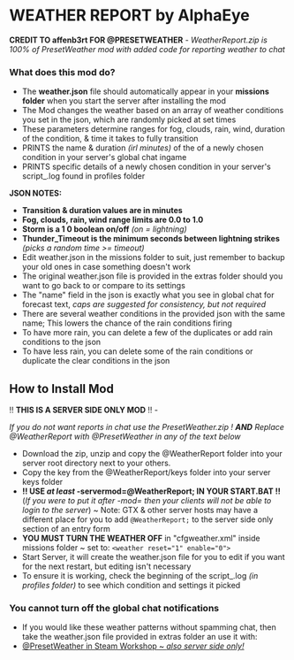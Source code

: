 # WEATHER REPORT by AlphaEye
**CREDIT TO affenb3rt FOR @PRESETWEATHER**  - *WeatherReport.zip is 100% of PresetWeather mod with added code for reporting weather to chat*

### What does this mod do?
* The **weather.json** file should automatically appear in your **missions folder** when you start the server after installing the mod
* The Mod changes the weather based on an array of weather conditions you set in the json, which are randomly picked at set times
* These parameters determine ranges for fog, clouds, rain, wind, duration of the condition, & time it takes to fully transition
* PRINTS the name & duration *(irl minutes)* of the of a newly chosen condition in your server's global chat ingame
* PRINTS specific details of a newly chosen condition in your server's script_.log found in profiles folder

**JSON NOTES:**
* **Transition & duration values are in minutes**
* **Fog, clouds, rain, wind range limits are 0.0 to 1.0**
* **Storm is a 1 0 boolean on/off** _(on = lightning)_
* **Thunder_Timeout is the minimum seconds between lightning strikes** _(picks a random time >= timeout)_
* Edit weather.json in the missions folder to suit, just remember to backup your old ones in case something doesn't work
* The original weather.json file is provided in the extras folder should you want to go back to or compare to its settings
* The "name" field in the json is exactly what you see in global chat for forecast text, _caps are suggested for consistency, but not required_
* There are several weather conditions in the provided json with the same name; This lowers the chance of the rain conditions firing
* To have more rain, you can delete a few of the duplicates or add rain conditions to the json
* To have less rain, you can delete some of the rain conditions or duplicate the clear conditions in the json

## How to Install Mod
!! **THIS IS A SERVER SIDE ONLY MOD** !! - 

_If you do not want reports in chat use the PresetWeather.zip ! **AND** Replace @WeatherReport with @PresetWeather in any of the text below_
* Download the zip, unzip and copy the @WeatherReport folder into your server root directory next to your others.  
* Copy the key from the @WeatherReport/keys folder into your server keys folder 
* **!! USE _at least_ -servermod=@WeatherReport; IN YOUR START.BAT !!** (_If you were to put it after -mod= then your clients will not be able to login to the server_) ~ Note: GTX & other server hosts may have a different place for you to add `@WeatherReport;` to the server side only section of an entry form
* **YOU MUST TURN THE WEATHER OFF** in "cfgweather.xml" inside missions folder ~ set to: `<weather reset="1" enable="0">`
* Start Server, it will create the weather.json file for you to edit if you want for the next restart, but editing isn't necessary
* To ensure it is working, check the beginning of the script_.log _(in profiles folder)_ to see which condition and settings it picked

### You **cannot turn off** the global chat notifications
* If you would like these weather patterns without spamming chat, then take the weather.json file provided in extras folder an use it with:
* [@PresetWeather in Steam Workshop ~ *also server side only!*](https://steamcommunity.com/sharedfiles/filedetails/?id=2844108808)
